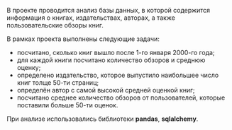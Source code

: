 В проекте проводится анализ базы данных, в которой содержится информация о книгах, издательствах, авторах, а также пользовательские обзоры книг.

В рамках проекта выполнены следующие задачи:

* посчитано, сколько книг вышло после 1-го января 2000-го года;
* для каждой книги посчитано количество обзоров и среднюю оценку;
* определено издательство, которое выпустило наибольшее число книг толще 50-ти страниц;
* определён автор с самой высокой средней оценкой книг;
* посчитано среднее количество обзоров от пользователей, которые поставили больше 50-ти оценок.

При анализе использовались библиотеки <b>pandas</b>, <b>sqlalchemy</b>.
